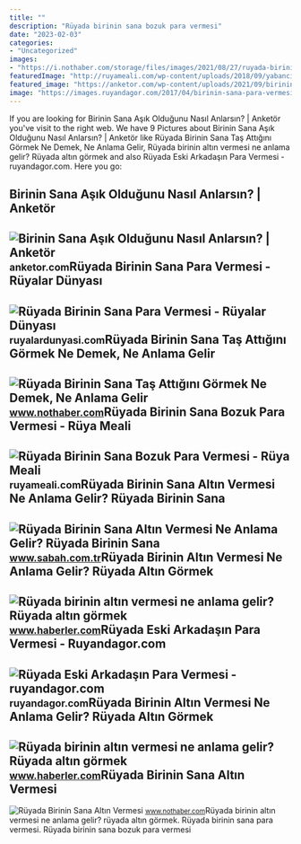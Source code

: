 ```yaml
---
title: ""
description: "Rüyada birinin sana bozuk para vermesi"
date: "2023-02-03"
categories:
- "Uncategorized"
images:
- "https://i.nothaber.com/storage/files/images/2021/08/27/ruyada-birinin-sana-altin-vermesi-ne-anlama-gelir-1080x1920-6128cc58d6b4f.jpg"
featuredImage: "http://ruyameali.com/wp-content/uploads/2018/09/yabanci-birinin-sana-bozuk-para-kumbarasi-vermesi-1024x640.jpg"
featured_image: "https://anketor.com/wp-content/uploads/2021/09/birinin-sana-asik-oldugunu-nasil-anlarsin.jpg"
image: "https://images.ruyandagor.com/2017/04/birinin-sana-para-vermesi-1730.jpg"
---
```


If you are looking for Birinin Sana Aşık Olduğunu Nasıl Anlarsın? | Anketör you've visit to the right web. We have 9 Pictures about Birinin Sana Aşık Olduğunu Nasıl Anlarsın? | Anketör like Rüyada Birinin Sana Taş Attığını Görmek Ne Demek, Ne Anlama Gelir, Rüyada birinin altın vermesi ne anlama gelir? Rüyada altın görmek and also Rüyada Eski Arkadaşın Para Vermesi - ruyandagor.com. Here you go:

Birinin Sana Aşık Olduğunu Nasıl Anlarsın? | Anketör
----------------------------------------------------

 ![Birinin Sana Aşık Olduğunu Nasıl Anlarsın? | Anketör](https://anketor.com/wp-content/uploads/2021/09/birinin-sana-asik-oldugunu-nasil-anlarsin.jpg) <small>anketor.com</small>Rüyada Birinin Sana Para Vermesi - Rüyalar Dünyası
--------------------------------------------------

 ![Rüyada Birinin Sana Para Vermesi - Rüyalar Dünyası](http://ruyalardunyasi.com/wp-content/uploads/2019/07/ruyada-birinin-sana-para-vermesi.jpg) <small>ruyalardunyasi.com</small>Rüyada Birinin Sana Taş Attığını Görmek Ne Demek, Ne Anlama Gelir
-----------------------------------------------------------------

 ![Rüyada Birinin Sana Taş Attığını Görmek Ne Demek, Ne Anlama Gelir](https://i.nothaber.com/storage/files/images/2021/08/24/ruyada-birinin-sana-tas-attigini-gormek-ne-anlama-gelir-1080x1920-6124eb2b99555.jpg) <small>www.nothaber.com</small>Rüyada Birinin Sana Bozuk Para Vermesi - Rüya Meali
---------------------------------------------------

 ![Rüyada Birinin Sana Bozuk Para Vermesi - Rüya Meali](http://ruyameali.com/wp-content/uploads/2018/09/yabanci-birinin-sana-bozuk-para-kumbarasi-vermesi-1024x640.jpg) <small>ruyameali.com</small>Rüyada Birinin Sana Altın Vermesi Ne Anlama Gelir? Rüyada Birinin Sana
----------------------------------------------------------------------

 ![Rüyada Birinin Sana Altın Vermesi Ne Anlama Gelir? Rüyada Birinin Sana](https://iasbh.tmgrup.com.tr/c56395/650/344/0/0/724/380?u=https://isbh.tmgrup.com.tr/sbh/2022/06/22/ruyada-birinin-sana-altin-vermesi-ne-anlama-gelir-ruyada-birinin-sana-altin-vermesinin-anlami-1655895975260.jpg) <small>www.sabah.com.tr</small>Rüyada Birinin Altın Vermesi Ne Anlama Gelir? Rüyada Altın Görmek
-----------------------------------------------------------------

 ![Rüyada birinin altın vermesi ne anlama gelir? Rüyada altın görmek](https://i.hbrcdn.com/haber/2023/01/10/ruyada-birinin-altin-vermesi-ne-anlama-gelir-15550734_7021_m.jpg) <small>www.haberler.com</small>Rüyada Eski Arkadaşın Para Vermesi - Ruyandagor.com
---------------------------------------------------

 ![Rüyada Eski Arkadaşın Para Vermesi - ruyandagor.com](https://images.ruyandagor.com/2017/04/birinin-sana-para-vermesi-1730.jpg) <small>ruyandagor.com</small>Rüyada Birinin Altın Vermesi Ne Anlama Gelir? Rüyada Altın Görmek
-----------------------------------------------------------------

 ![Rüyada birinin altın vermesi ne anlama gelir? Rüyada altın görmek](https://i.hbrcdn.com/haber/2023/01/10/ruyada-birinin-altin-vermesi-ne-anlama-gelir-15550734_7898_amp.jpg) <small>www.haberler.com</small>Rüyada Birinin Sana Altın Vermesi
---------------------------------

 ![Rüyada Birinin Sana Altın Vermesi](https://i.nothaber.com/storage/files/images/2021/08/27/ruyada-birinin-sana-altin-vermesi-ne-anlama-gelir-1080x1920-6128cc58d6b4f.jpg) <small>www.nothaber.com</small>Rüyada birinin altın vermesi ne anlama gelir? rüyada altın görmek. Rüyada birinin sana para vermesi. Rüyada birinin sana bozuk para vermesi
